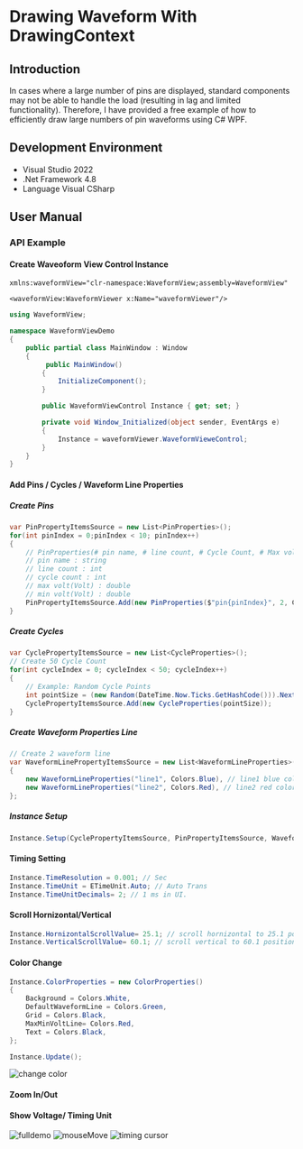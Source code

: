 # Drawing Waveform With DrawingContext
## Introduction
In cases where a large number of pins are displayed, standard components may not be able to handle the load (resulting in lag and limited functionality). Therefore, I have provided a free example of how to efficiently draw large numbers of pin waveforms using C# WPF.
## Development Environment
* Visual Studio 2022
* .Net Framework 4.8
* Language Visual CSharp
## User Manual
### API Example
#### Create Waveoform View Control Instance
```XAML
xmlns:waveformView="clr-namespace:WaveformView;assembly=WaveformView"

<waveformView:WaveformViewer x:Name="waveformViewer"/>
```

```C#
using WaveformView;

namespace WaveformViewDemo
{
    public partial class MainWindow : Window
    {
         public MainWindow()
        {
            InitializeComponent();
        }

        public WaveformViewControl Instance { get; set; }

        private void Window_Initialized(object sender, EventArgs e)
        {
            Instance = waveformViewer.WaveformVieweControl;
        }
    }
}
```

#### Add Pins / Cycles / Waveform Line Properties
##### Create Pins
```C#
var PinPropertyItemsSource = new List<PinProperties>();
for(int pinIndex = 0;pinIndex < 10; pinIndex++)
{
    // PinProperties(# pin name, # line count, # Cycle Count, # Max volt, # Min Volt)
    // pin name : string
    // line count : int
    // cycle count : int
    // max volt(Volt) : double
    // min volt(Volt) : double
    PinPropertyItemsSource.Add(new PinProperties($"pin{pinIndex}", 2, CyclePropertyItemsSource.Count, 3.3, -1.2));
}
```
##### Create Cycles
```C#
var CyclePropertyItemsSource = new List<CycleProperties>();
// Create 50 Cycle Count
for(int cycleIndex = 0; cycleIndex < 50; cycleIndex++)
{
    // Example: Random Cycle Points
    int pointSize = (new Random(DateTime.Now.Ticks.GetHashCode())).Next(2, 100);
    CyclePropertyItemsSource.Add(new CycleProperties(pointSize));
}
```
##### Create Waveform Properties Line
```C#
// Create 2 waveform line
var WaveformLinePropertyItemsSource = new List<WaveformLineProperties>()
{
    new WaveformLineProperties("line1", Colors.Blue), // line1 blue color
    new WaveformLineProperties("line2", Colors.Red), // line2 red color
};
```
##### Instance Setup
```C#
Instance.Setup(CyclePropertyItemsSource, PinPropertyItemsSource, WaveformLinePropertyItemsSource);
```

#### Timing Setting
```C#
Instance.TimeResolution = 0.001; // Sec
Instance.TimeUnit = ETimeUnit.Auto; // Auto Trans
Instance.TimeUnitDecimals= 2; // 1 ms in UI.
```
#### Scroll Hornizontal/Vertical 
```C#
Instance.HornizontalScrollValue= 25.1; // scroll hornizontal to 25.1 position.
Instance.VerticalScrollValue= 60.1; // scroll vertical to 60.1 position.
```
#### Color Change
```C#
Instance.ColorProperties = new ColorProperties()
{
    Background = Colors.White,
    DefaultWaveformLine = Colors.Green,
    Grid = Colors.Black,
    MaxMinVoltLine= Colors.Red,
    Text = Colors.Black,
};

Instance.Update();
```
![change color](https://github.com/Jasson-Chou/DrawingWaveformSampleCode/assets/74143452/a2d1cf0d-1e40-4de7-ace9-013d9b28e7c3)

#### Zoom In/Out
#### Show Voltage/ Timing Unit

![fulldemo](https://github.com/Jasson-Chou/DrawingWaveformSampleCode/assets/74143452/4524ec21-730d-4db3-a687-cde8c4de160f)
![mouseMove](https://github.com/Jasson-Chou/DrawingWaveformSampleCode/assets/74143452/ec3aecc1-778c-4094-8990-3c801ed17839)
![timing cursor](https://github.com/Jasson-Chou/DrawingWaveformSampleCode/assets/74143452/aef4bef4-8214-42fd-84ca-98d77e21ec29)
